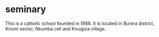 # seminary
This is a catholic school founded in 1988. It is located in Burera district, Kinoni sector, Nkumba cell and Kivugiza village.
